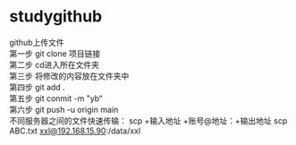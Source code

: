 # studygithub
github上传文件
<br>
第一步 git clone 项目链接
<br>
第二步 cd进入所在文件夹
<br>
第三步 将修改的内容放在文件夹中
<br>
第四步 git add .
<br>
第五步 git conmit -m "yb“
<br>
第六步 git push -u origin main
<br>
不同服务器之间的文件快速传输：
scp +输入地址 +账号@地址：+输出地址
scp ABC.txt xxl@192.168.15.90:/data/xxl
